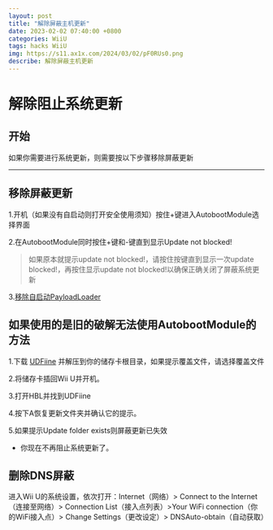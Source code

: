 ```yaml
---
layout: post
title: "解除屏蔽主机更新"
date: 2023-02-02 07:40:00 +0800
categories: WiiU
tags: hacks WiiU
img: https://s11.ax1x.com/2024/03/02/pF0RUs0.png
describe: 解除屏蔽主机更新
---
```


# 解除阻止系统更新

## 开始

如果你需要进行系统更新，则需要按以下步骤移除屏蔽更新

<hr />

## 移除屏蔽更新

1.开机（如果没有自启动则打开安全使用须知）按住+键进入AutobootModule选择界面

2.在AutobootModule同时按住+键和-键直到显示Update not blocked!

> 如果原本就提示update not blocked!，请按住按键直到显示一次update blocked!，再按住显示update not blocked!以确保正确关闭了屏蔽系统更新

3.[移除自启动PayloadLoader](https://wiiu.1919810.com/wiiu/2023/02/01/uninstall-PayloadLoader.html)

## 如果使用的是旧的破解无法使用AutobootModule的方法

1.下载 [UDFiine](https://wiiubru.com/appstore/zips/UFDiine.zip) 并解压到你的储存卡根目录，如果提示覆盖文件，请选择覆盖文件

2.将储存卡插回Wii U并开机。

3.打开HBL并找到UDFiine

4.按下A恢复更新文件夹并确认它的提示。

5.如果提示Update folder exists则屏蔽更新已失效
- 你现在不再阻止系统更新了。

## 删除DNS屏蔽

进入Wii U的系统设置，依次打开：Internet（网络）> Connect to the Internet（连接至网络）> Connection List（接入点列表）>Your WiFi connection（你的WiFi接入点）> Change Settings（更改设定）> DNSAuto-obtain（自动获取）

